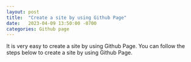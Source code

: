 ```yaml
---
layout: post
title:  "Create a site by using Github Page"
date:   2023-04-09 13:50:00 -0700
categories: Github page
---
```


It is very easy to create a site by using Github Page. You can follow the steps below to create a site by using Github Page.
